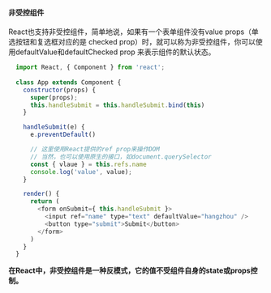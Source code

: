 <!--
 * @Description: 非受控组件
-->
#### 非受控组件
React也支持非受控组件，简单地说，如果有一个表单组件没有value props（单选按钮和复选框对应的是 checked prop）时，就可以称为非受控组件，你可以使用defaultValue和defaultChecked prop 来表示组件的默认状态。

```javascript
  import React, { Component } from 'react';
  
  class App extends Component {
    constructor(props) {
      super(props);
      this.handleSubmit = this.handleSubmit.bind(this)
    }

    handleSubmit(e) {
      e.preventDefault()

      // 这里使用React提供的ref prop来操作DOM
      // 当然，也可以使用原生的接口，如document.querySelector
      const { vlaue } = this.refs.name
      console.log('value', value);
    }

    render() {
      return (
        <form onSubmit={ this.handleSubmit }>
          <input ref="name" type="text" defaultValue="hangzhou" />
          <button type="submit">Submit</button>
        </form>
      )
    }
  }
```
__在React中，非受控组件是一种反模式，它的值不受组件自身的state或props控制。__